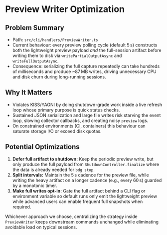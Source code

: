 # Preview Writer Optimization

## Problem Summary
- Path: `src/cli/handlers/PreviewWriter.ts`
- Current behaviour: every preview polling cycle (default 5 s) constructs both the lightweight preview payload *and* the full-session artifact before writing them to disk via `writePartialOutputAsync` and `writeFullOutputAsync`.
- Consequence: serializing the full capture repeatedly can take hundreds of milliseconds and produce ~87 MB writes, driving unnecessary CPU and disk churn during long-running sessions.

## Why It Matters
- Violates KISS/YAGNI by doing shutdown-grade work inside a live refresh loop whose primary purpose is quick status checks.
- Sustained JSON serialization and large file writes risk starving the event loop, slowing collector callbacks, and creating noisy `preview` logs.
- On constrained environments (CI, containers) this behaviour can saturate storage I/O or exceed disk quotas.

## Potential Optimizations
1. **Defer full artifact to shutdown:** Keep the periodic preview write, but only produce the full payload from `ShutdownController.finalize` where the data is already needed for `bdg stop`.
2. **Split intervals:** Maintain the 5 s cadence for the preview file, while writing the heavy artifact on a longer cadence (e.g., every 60 s) guarded by a monotonic timer.
3. **Make full writes opt-in:** Gate the full artifact behind a CLI flag or environment variable so default runs only emit the lightweight preview while advanced users can enable frequent full snapshots when required.

Whichever approach we choose, centralizing the strategy inside `PreviewWriter` keeps downstream commands unchanged while eliminating avoidable load on typical sessions.

